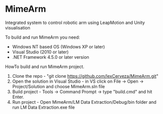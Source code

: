 # MimeArm
Integrated system to control robotic arm using LeapMotion and Unity visualisation

To build and run MimeArm you need:
- Windows NT based OS (Windows XP or later)
- Visual Studio (2010 or later)
- .NET Framework 4.5.0 or later version

HowTo build and run MimeArm project.
1) Clone the repo - "git clone https://github.com/lexCerveza/MimeArm.git"
2) Open the solution in Visual Studio - in VS click on File -> Open -> Project/Solution and
choose MimeArm.sln file
3) Build project - Tools -> Command Prompt -> type "build.cmd" and hit Enter.
4) Run project - Open MimeArm/LM Data Extraction/Debug/bin folder and run LM Data Extraction.exe file
